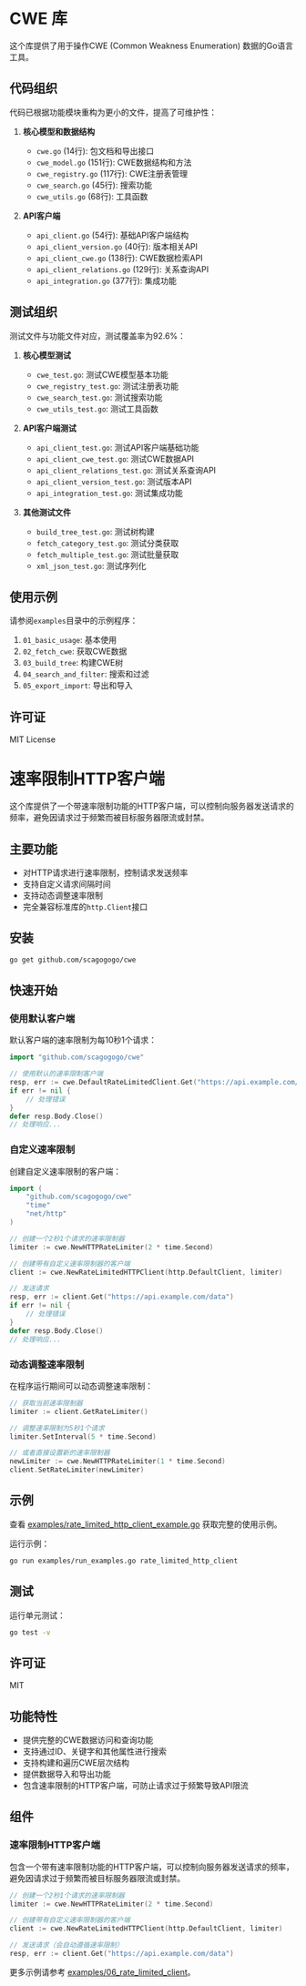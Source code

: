 # CWE 库

这个库提供了用于操作CWE (Common Weakness Enumeration) 数据的Go语言工具。

## 代码组织

代码已根据功能模块重构为更小的文件，提高了可维护性：

1. **核心模型和数据结构**
   - `cwe.go` (14行): 包文档和导出接口
   - `cwe_model.go` (151行): CWE数据结构和方法
   - `cwe_registry.go` (117行): CWE注册表管理
   - `cwe_search.go` (45行): 搜索功能
   - `cwe_utils.go` (68行): 工具函数

2. **API客户端**
   - `api_client.go` (54行): 基础API客户端结构
   - `api_client_version.go` (40行): 版本相关API
   - `api_client_cwe.go` (138行): CWE数据检索API
   - `api_client_relations.go` (129行): 关系查询API
   - `api_integration.go` (377行): 集成功能

## 测试组织

测试文件与功能文件对应，测试覆盖率为92.6%：

1. **核心模型测试**
   - `cwe_test.go`: 测试CWE模型基本功能
   - `cwe_registry_test.go`: 测试注册表功能
   - `cwe_search_test.go`: 测试搜索功能
   - `cwe_utils_test.go`: 测试工具函数

2. **API客户端测试**
   - `api_client_test.go`: 测试API客户端基础功能
   - `api_client_cwe_test.go`: 测试CWE数据API
   - `api_client_relations_test.go`: 测试关系查询API
   - `api_client_version_test.go`: 测试版本API
   - `api_integration_test.go`: 测试集成功能

3. **其他测试文件**
   - `build_tree_test.go`: 测试树构建
   - `fetch_category_test.go`: 测试分类获取
   - `fetch_multiple_test.go`: 测试批量获取
   - `xml_json_test.go`: 测试序列化

## 使用示例

请参阅`examples`目录中的示例程序：

1. `01_basic_usage`: 基本使用
2. `02_fetch_cwe`: 获取CWE数据
3. `03_build_tree`: 构建CWE树
4. `04_search_and_filter`: 搜索和过滤
5. `05_export_import`: 导出和导入

## 许可证

MIT License 

# 速率限制HTTP客户端

这个库提供了一个带速率限制功能的HTTP客户端，可以控制向服务器发送请求的频率，避免因请求过于频繁而被目标服务器限流或封禁。

## 主要功能

- 对HTTP请求进行速率限制，控制请求发送频率
- 支持自定义请求间隔时间
- 支持动态调整速率限制
- 完全兼容标准库的`http.Client`接口

## 安装

```bash
go get github.com/scagogogo/cwe
```

## 快速开始

### 使用默认客户端

默认客户端的速率限制为每10秒1个请求：

```go
import "github.com/scagogogo/cwe"

// 使用默认的速率限制客户端
resp, err := cwe.DefaultRateLimitedClient.Get("https://api.example.com/data")
if err != nil {
    // 处理错误
}
defer resp.Body.Close()
// 处理响应...
```

### 自定义速率限制

创建自定义速率限制的客户端：

```go
import (
    "github.com/scagogogo/cwe"
    "time"
    "net/http"
)

// 创建一个2秒1个请求的速率限制器
limiter := cwe.NewHTTPRateLimiter(2 * time.Second)

// 创建带有自定义速率限制器的客户端
client := cwe.NewRateLimitedHTTPClient(http.DefaultClient, limiter)

// 发送请求
resp, err := client.Get("https://api.example.com/data")
if err != nil {
    // 处理错误
}
defer resp.Body.Close()
// 处理响应...
```

### 动态调整速率限制

在程序运行期间可以动态调整速率限制：

```go
// 获取当前速率限制器
limiter := client.GetRateLimiter()

// 调整速率限制为5秒1个请求
limiter.SetInterval(5 * time.Second)

// 或者直接设置新的速率限制器
newLimiter := cwe.NewHTTPRateLimiter(1 * time.Second)
client.SetRateLimiter(newLimiter)
```

## 示例

查看 [examples/rate_limited_http_client_example.go](examples/rate_limited_http_client_example.go) 获取完整的使用示例。

运行示例：

```bash
go run examples/run_examples.go rate_limited_http_client
```

## 测试

运行单元测试：

```bash
go test -v
```

## 许可证

MIT 

## 功能特性

- 提供完整的CWE数据访问和查询功能
- 支持通过ID、关键字和其他属性进行搜索
- 支持构建和遍历CWE层次结构
- 提供数据导入和导出功能
- 包含速率限制的HTTP客户端，可防止请求过于频繁导致API限流

## 组件

### 速率限制HTTP客户端

包含一个带有速率限制功能的HTTP客户端，可以控制向服务器发送请求的频率，避免因请求过于频繁而被目标服务器限流或封禁。

```go
// 创建一个2秒1个请求的速率限制器
limiter := cwe.NewHTTPRateLimiter(2 * time.Second)

// 创建带有自定义速率限制器的客户端
client := cwe.NewRateLimitedHTTPClient(http.DefaultClient, limiter)

// 发送请求（会自动遵循速率限制）
resp, err := client.Get("https://api.example.com/data")
```

更多示例请参考 [examples/06_rate_limited_client](examples/06_rate_limited_client/main.go)。 